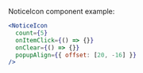 NoticeIcon component example:

```jsx
<NoticeIcon
  count={5}
  onItemClick={() => {}}
  onClear={() => {}}
  popupAlign={{ offset: [20, -16] }}
/>
```
